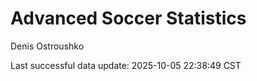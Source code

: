 # Advanced Soccer Statistics
Denis Ostroushko

<!-- gfm -->

Last successful data update: 2025-10-05 22:38:49 CST

